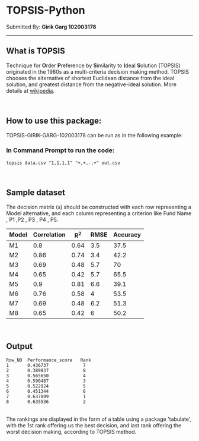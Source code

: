 # TOPSIS-Python

Submitted By: **Girik Garg 102003178**

***

## What is TOPSIS

**T**echnique for **O**rder **P**reference by **S**imilarity to **I**deal
**S**olution (TOPSIS) originated in the 1980s as a multi-criteria decision
making method. TOPSIS chooses the alternative of shortest Euclidean distance
from the ideal solution, and greatest distance from the negative-ideal
solution. More details at [wikipedia](https://en.wikipedia.org/wiki/TOPSIS).

<br>

## How to use this package:

TOPSIS-GIRIK-GARG-102003178  can be run as in the following example:


### In Command Prompt to run the code:
```
topsis data.csv "1,1,1,1" "+,+,-,+" out.csv
```
<br>

## Sample dataset

The decision matrix (`a`) should be constructed with each row representing a Model alternative, and each column representing a criterion like Fund Name , P1 ,P2 , P3 , P4 , P5.

Model | Correlation | R<sup>2</sup> | RMSE | Accuracy
------------ | ------------- | ------------ | ------------- | ------------
M1|	0.8	|0.64	|3.5	|37.5	|10.61
M2|	0.86	|0.74	|3.4	|42.2	|11.8
M3|	0.69	|0.48	|5.7	|70	|19.22
M4|	0.65	|0.42	|5.7	|65.5	|18.07
M5|	0.9	|0.81	|6.6	|39.1	|11.85
M6|	0.76	|0.58	|4	|53.5	|14.71
M7|	0.69	|0.48	|6.2	|51.3	|14.67
M8|	0.65	|0.42	|6	|50.2	|14.32



<br>

## Output

```
Row_NO	Performance_score	Rank
1	    0.436737	         7
2	    0.389937	         8
3	    0.565650             4
4	    0.590487	         3
5	    0.522924	         5
6	    0.451344	         6
7	    0.637889	         1
8	    0.635536	         2

```
<br>
The rankings are displayed in the form of a table using a package 'tabulate', with the 1st rank offering us the best decision, and last rank offering the worst decision making, according to TOPSIS method.
